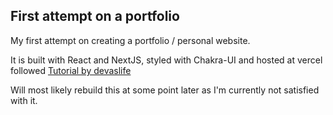 ## First attempt on a portfolio

My first attempt on creating a portfolio / personal website.

It is built with React and NextJS, styled with Chakra-UI and hosted at vercel followed [Tutorial by devaslife](https://www.youtube.com/watch?v=bSMZgXzC9AA)

Will most likely rebuild this at some point later as I'm currently not satisfied with it.
